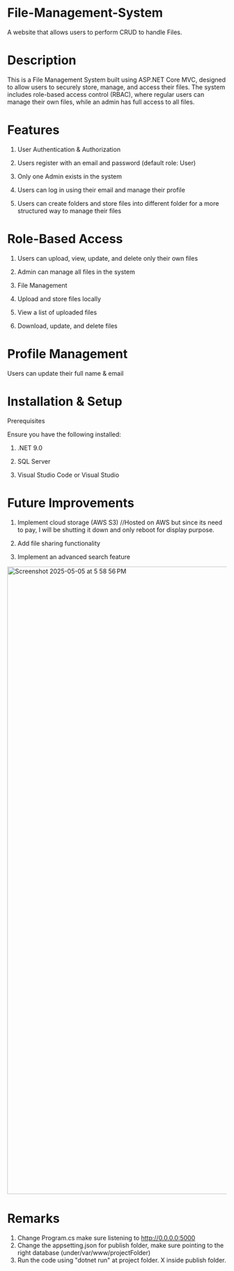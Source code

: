 # File-Management-System
A website that allows users to perform CRUD to handle Files.

# Description

This is a File Management System built using ASP.NET Core MVC, designed to allow users to securely store, manage, and access their files. The system includes role-based access control (RBAC), where regular users can manage their own files, while an admin has full access to all files.

# Features

1. User Authentication & Authorization

2. Users register with an email and password (default role: User)

3. Only one Admin exists in the system

4. Users can log in using their email and manage their profile

5. Users can create folders and store files into different folder for a more structured way to manage their files 

# Role-Based Access

1. Users can upload, view, update, and delete only their own files

2. Admin can manage all files in the system

3. File Management

4. Upload and store files locally

5. View a list of uploaded files

6. Download, update, and delete files


# Profile Management

Users can update their full name & email


# Installation & Setup

Prerequisites

Ensure you have the following installed:

1. .NET 9.0

2. SQL Server

3. Visual Studio Code or Visual Studio

# Future Improvements

1. Implement cloud storage (AWS S3) //Hosted on AWS but since its need to pay, I will be shutting it down and only reboot for display purpose.

2. Add file sharing functionality

3. Implement an advanced search feature



<img width="1440" alt="Screenshot 2025-05-05 at 5 58 56 PM" src="https://github.com/user-attachments/assets/68300952-070d-4c40-90ef-7e9f3f2a5846" />



# Remarks
1. Change Program.cs make sure listening to http://0.0.0.0:5000
2. Change the appsetting.json for publish folder, make sure pointing to the right database (under/var/www/projectFolder)
3. Run the code using "dotnet run" at project folder. X inside publish folder.
